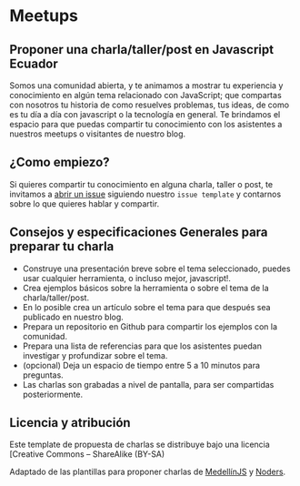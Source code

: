 # Meetups

## Proponer una charla/taller/post en Javascript Ecuador

Somos una comunidad abierta, y te animamos a mostrar tu experiencia y conocimiento en algún tema relacionado con JavaScript; que compartas con nosotros tu historia de como resuelves problemas, tus ideas, de como es tu día a día con javascript o la tecnología en general.
Te brindamos el espacio para que puedas compartir tu conocimiento con los asistentes a nuestros meetups o visitantes de nuestro blog.

## ¿Como empiezo?

Si quieres compartir tu conocimiento en alguna charla, taller o post, te invitamos a [abrir un issue](https://github.com/javascriptecuador/Meetups/issues)  siguiendo nuestro `issue template` y contarnos sobre lo que quieres hablar y compartir.

## Consejos y especificaciones Generales para preparar tu charla

- Construye una presentación breve sobre el tema seleccionado, puedes usar cualquier herramienta, o incluso mejor, javascript!.
- Crea ejemplos básicos sobre la herramienta o sobre el tema de la charla/taller/post.
- En lo posible crea un artículo sobre el tema para que después sea publicado en nuestro blog.
- Prepara un repositorio en Github para compartir los ejemplos con la comunidad.
- Prepara una lista de referencias para que los asistentes puedan investigar y profundizar sobre el tema.
- (opcional) Deja un espacio de tiempo entre 5 a 10 minutos para preguntas.
- Las charlas son grabadas a nivel de pantalla, para ser compartidas posteriormente.

## Licencia y atribución

Este template de propuesta de charlas se distribuye bajo una licencia [Creative Commons – ShareAlike (BY-SA)

Adaptado de las plantillas para proponer charlas de [MedellínJS](https://medellinjs.org/) y [Noders](https://github.com/Noders/Meetups).
